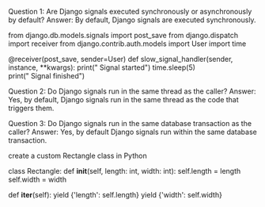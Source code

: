 Question 1: Are Django signals executed synchronously or asynchronously by default?
Answer:
By default, Django signals are executed synchronously.

from django.db.models.signals import post_save
from django.dispatch import receiver
from django.contrib.auth.models import User
import time

@receiver(post_save, sender=User)
def slow_signal_handler(sender, instance, **kwargs):
    print(" Signal started")
    time.sleep(5)  
    print(" Signal finished")





Question 2: Do Django signals run in the same thread as the caller?
Answer:
Yes, by default, Django signals run in the same thread as the code that triggers them.



Question 3: Do Django signals run in the same database transaction as the caller?
Answer:
Yes, by default Django signals run within the same database transaction.





create a custom Rectangle class in Python

class Rectangle:
    def __init__(self, length: int, width: int):
        self.length = length
        self.width = width

  def __iter__(self):
        yield {'length': self.length}
        yield {'width': self.width}

